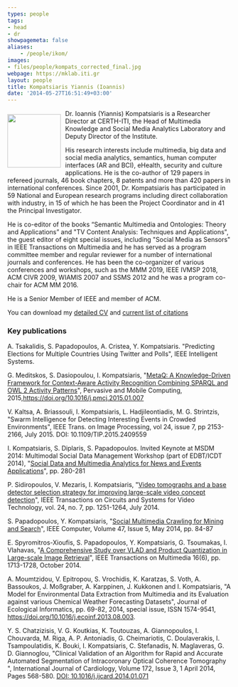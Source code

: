 ```yaml
---
types: people
tags:
- head
- dr
showpagemeta: false
aliases:
    - /people/ikom/
images:
- files/people/kompats_corrected_final.jpg
webpage: https://mklab.iti.gr
layout: people
title: Kompatsiaris Yiannis (Ioannis)
date: '2014-05-27T16:51:49+03:00'
---
```

<img src="https://mklab.iti.gr/files/people/kompats_corrected_final.jpg" style="width:120px;float:left;margin: 10px 10px 10px 0;">

Dr. Ioannis (Yiannis) Kompatsiaris is a Researcher Director at CERTH-ITI, the Head of Multimedia Knowledge and Social Media Analytics Laboratory and Deputy Director of the Institute. 

His research interests include multimedia, big data and social media analytics, semantics, human computer interfaces (AR and BCI), eHealth, security and culture applications. He is the co-author of 129 papers in refereed journals, 46 book chapters, 8 patents and more than 420 papers in international conferences. Since 2001, Dr. Kompatsiaris has participated in 59 National and European research programs including direct collaboration with industry, in 15 of which he has been the Project Coordinator and in 41 the Principal Investigator.  

He is co-editor of the books “Semantic Multimedia and Ontologies: Theory and Applications” and "TV Content Analysis: Techniques and Applications", the guest editor of eight special issues, including "Social Media as Sensors" in IEEE Transactions on Multimedia and he has served as a program committee member and regular reviewer for a number of international journals and conferences. He has been the co-organizer of various conferences and workshops, such as the MMM 2019, ΙΕΕΕ IVMSP 2018, ACM CIVR 2009, WIAMIS 2007 and SSMS 2012 and he was a program co-chair for ACM MM 2016.

He is a Senior Member of IEEE and member of ACM.

You can download my [detailed CV](https://mklab.iti.gr/files/ikom/Ioannis_Kompatsiaris_CV_EN.pdf) and [current list of citations](https://mklab.iti.gr/files/ikom/Kompatsiaris_CV_CITATIONS.pdf)

### Key publications

A. Tsakalidis, S. Papadopoulos, A. Cristea, Y. Kompatsiaris. "Predicting Elections for Multiple Countries Using Twitter and Polls", IEEE Intelligent Systems.

G. Meditskos, S. Dasiopoulou, I. Kompatsiaris, "<a href="https://doi.org/10.1016/j.pmcj.2015.01.007">MetaQ: A Knowledge-Driven Framework for Context-Aware Activity Recognition Combining SPARQL and OWL 2 Activity Patterns</a>", Pervasive and Mobile Computing, 2015,https://doi.org/10.1016/j.pmcj.2015.01.007

V. Kaltsa, A. Briassouli, I. Kompatsiaris, L. Hadjileontiadis, M. G. Strintzis, "Swarm Intelligence for Detecting Interesting Events in Crowded Environments", IEEE Trans. on Image Processing, vol 24, issue 7, pp 2153-2166, July 2015. DOI: 10.1109/TIP.2015.2409559

I. Kompatsiaris, S. Diplaris, S. Papadopoulos. Invited Keynote at MSDM 2014: Multimodal Social Data Management Workshop (part of EDBT/ICDT 2014), "<a href="/files/papers/MSDM2014 submission-kompatsiaris.pdf">Social Data and Multimedia Analytics for News and Events Applications</a>", pp. 280-281

P. Sidiropoulos, V. Mezaris, I. Kompatsiaris, "<a href="http://ieeexplore.ieee.org/xpl/articleDetails.jsp?arnumber=6727470">Video tomographs and a base detector selection strategy for improving large-scale video concept detection</a>", IEEE Transactions on Circuits and Systems for Video Technology, vol. 24, no. 7, pp. 1251-1264, July 2014.<a href="http://www.iti.gr/~bmezaris/publications/csvt14_preprint.pdf"><img alt="" src="/files/pdf/pdf.png"/></a>

S. Papadopoulos, Y. Kompatsiaris, "<a href="http://ieeexplore.ieee.org/xpl/articleDetails.jsp?arnumber=6818959">Social Multimedia Crawling for Mining and Search</a>", IEEE Computer, Volume 47, Issue 5, May 2014, pp. 84-87

E. Spyromitros-Xioufis, S. Papadopoulos, Y. Kompatsiaris, G. Tsoumakas, I. Vlahavas, "<a href="http://ieeexplore.ieee.org/xpls/abs_all.jsp?arnumber=6847226&tag=1">A Comprehensive Study over VLAD and Product Quantization in Large-scale Image Retrieval</a>", IEEE Transactions on Multimedia 16(6), pp. 1713-1728, October 2014.

A. Moumtzidou, V. Epitropou, S. Vrochidis, K. Karatzas, S. Voth, A. Bassoukos, J. Moßgraber, A. Karppinen, J. Kukkonen and I. Kompatsiaris, &quot;A Model for Environmental Data Extraction from Multimedia and its Evaluation against various Chemical Weather Forecasting Datasets&quot;, Journal of Ecological Informatics, pp. 69-82, 2014, special issue, ISSN 1574-9541, https://doi.org/10.1016/j.ecoinf.2013.08.003.

Y. S. Chatzizisis, V. G. Koutkias, K. Toutouzas, A. Giannopoulos, I. Chouvarda, M. Riga, A. P. Antoniadis, G. Cheimariotis, C. Doulaverakis, I. Tsampoulatidis, K. Bouki, I. Kompatsiaris, C. Stefanadis, N. Maglaveras, G. D. Giannoglou, &quot;Clinical Validation of an Algorithm for Rapid and Accurate Automated Segmentation of Intracoronary Optical Coherence Tomography &quot;, International Journal of Cardiology, Volume 172, Issue 3, 1 April 2014, Pages 568-580. <a href="https://doi.org/10.1016/j.ijcard.2014.01.071">DOI: 10.1016/j.ijcard.2014.01.071</a>

